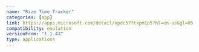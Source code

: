 ```yaml
---
name: "Rize Time Tracker"
categories: [app]
link: https://apps.microsoft.com/detail/xpdc57ftxpm1p5?hl=en-us&gl=US
compatibility: emulation
versionFrom: "1.1.43"
type: applications
---
```


